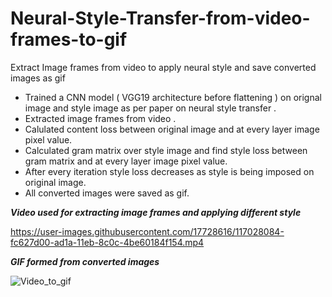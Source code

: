 # Neural-Style-Transfer-from-video-frames-to-gif
Extract Image frames from video to apply neural style and save converted images as gif

- Trained a CNN model ( VGG19 architecture before flattening ) on orignal image and style image as per paper on neural style transfer .
- Extracted image frames from video .
- Calulated content loss between original image and at every layer image pixel value.
- Calculated gram matrix over style image and find style loss between gram matrix and at every layer image pixel value.
- After every iteration style loss decreases as style is being imposed on original image.
- All converted images were saved as gif.

***Video used for extracting image frames and applying different style***

https://user-images.githubusercontent.com/17728616/117028084-fc627d00-ad1a-11eb-8c0c-4be60184f154.mp4

***GIF formed from converted images***

![Video_to_gif](https://user-images.githubusercontent.com/17728616/117028131-05534e80-ad1b-11eb-956c-8d8afd6f65aa.gif)

